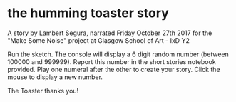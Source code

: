 # the humming toaster story
A story by Lambert Segura, narrated Friday October 27th 2017 for the "Make Some Noise" project at Glasgow School of Art - IxD Y2

Run the sketch.
The console will display a 6 digit random number (between 100000 and 999999).
Report this number in the short stories notebook provided.
Play one numeral after the other to create your story.
Click the mouse to display a new number.

The Toaster thanks you!
